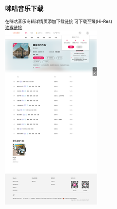 ## 咪咕音乐下载
在咪咕音乐专辑详情页添加下载链接 可下载至臻(Hi-Res)  
[油猴链接](https://greasyfork.org/zh-CN/scripts/453820-migu-dl)  
<img src="https://raw.githubusercontent.com/Cinvin/MIGU-DL/main/screenshot.png" width="60%">
